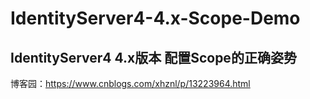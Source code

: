 # IdentityServer4-4.x-Scope-Demo

## IdentityServer4 4.x版本 配置Scope的正确姿势
博客园：https://www.cnblogs.com/xhznl/p/13223964.html
